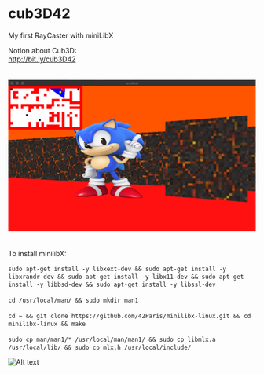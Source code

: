 # cub3D42
My first RayCaster with miniLibX<br>

Notion about Cub3D:<br>
http://bit.ly/cub3D42<br>
<br>
<br>
![Alt text](pics/anolivei_sonic_fire.png?raw=true "Title")<br>
<br>
<br>
To install minilibX:
```
sudo apt-get install -y libxext-dev && sudo apt-get install -y libxrandr-dev && sudo apt-get install -y libx11-dev && sudo apt-get install -y libbsd-dev && sudo apt-get install -y libssl-dev

cd /usr/local/man/ && sudo mkdir man1

cd ~ && git clone https://github.com/42Paris/minilibx-linux.git && cd minilibx-linux && make

sudo cp man/man1/* /usr/local/man/man1/ && sudo cp libmlx.a /usr/local/lib/ && sudo cp mlx.h /usr/local/include/
```

![Alt text](https://media1.tenor.com/images/83592060cb2d2cf51e98a5809aeb60d3/tenor.gif?itemid=16734116 "")
